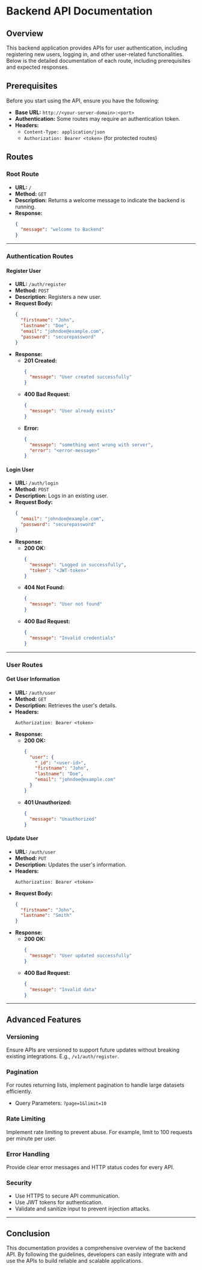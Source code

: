 # Backend API Documentation

## Overview
This backend application provides APIs for user authentication, including registering new users, logging in, and other user-related functionalities. Below is the detailed documentation of each route, including prerequisites and expected responses.

## Prerequisites
Before you start using the API, ensure you have the following:
- **Base URL:** `http://<your-server-domain>:<port>`
- **Authentication:** Some routes may require an authentication token.
- **Headers:**
  - `Content-Type: application/json`
  - `Authorization: Bearer <token>` (for protected routes)

## Routes

### Root Route
- **URL:** `/`
- **Method:** `GET`
- **Description:** Returns a welcome message to indicate the backend is running.
- **Response:**
  ```json
  {
    "message": "welcome to Backend"
  }
  ```

---

### Authentication Routes
#### Register User
- **URL:** `/auth/register`
- **Method:** `POST`
- **Description:** Registers a new user.
- **Request Body:**
  ```json
  {
    "firstname": "John",
    "lastname": "Doe",
    "email": "johndoe@example.com",
    "password": "securepassword"
  }
  ```
- **Response:**
  - **201 Created:**
    ```json
    {
      "message": "User created successfully"
    }
    ```
  - **400 Bad Request:**
    ```json
    {
      "message": "User already exists"
    }
    ```
  - **Error:**
    ```json
    {
      "message": "something went wrong with server",
      "error": "<error-message>"
    }
    ```

#### Login User
- **URL:** `/auth/login`
- **Method:** `POST`
- **Description:** Logs in an existing user.
- **Request Body:**
  ```json
  {
    "email": "johndoe@example.com",
    "password": "securepassword"
  }
  ```
- **Response:**
  - **200 OK:**
    ```json
    {
      "message": "Logged in successfully",
      "token": "<JWT-token>"
    }
    ```
  - **404 Not Found:**
    ```json
    {
      "message": "User not found"
    }
    ```
  - **400 Bad Request:**
    ```json
    {
      "message": "Invalid credentials"
    }
    ```

---

### User Routes
#### Get User Information
- **URL:** `/auth/user`
- **Method:** `GET`
- **Description:** Retrieves the user's details.
- **Headers:**
  ```
  Authorization: Bearer <token>
  ```
- **Response:**
  - **200 OK:**
    ```json
    {
      "user": {
        "_id": "<user-id>",
        "firstname": "John",
        "lastname": "Doe",
        "email": "johndoe@example.com"
      }
    }
    ```
  - **401 Unauthorized:**
    ```json
    {
      "message": "Unauthorized"
    }
    ```

#### Update User
- **URL:** `/auth/user`
- **Method:** `PUT`
- **Description:** Updates the user's information.
- **Headers:**
  ```
  Authorization: Bearer <token>
  ```
- **Request Body:**
  ```json
  {
    "firstname": "John",
    "lastname": "Smith"
  }
  ```
- **Response:**
  - **200 OK:**
    ```json
    {
      "message": "User updated successfully"
    }
    ```
  - **400 Bad Request:**
    ```json
    {
      "message": "Invalid data"
    }
    ```

---

## Advanced Features
### Versioning
Ensure APIs are versioned to support future updates without breaking existing integrations. E.g., `/v1/auth/register`.

### Pagination
For routes returning lists, implement pagination to handle large datasets efficiently.
- Query Parameters: `?page=1&limit=10`

### Rate Limiting
Implement rate limiting to prevent abuse. For example, limit to 100 requests per minute per user.

### Error Handling
Provide clear error messages and HTTP status codes for every API.

### Security
- Use HTTPS to secure API communication.
- Use JWT tokens for authentication.
- Validate and sanitize input to prevent injection attacks.

---

## Conclusion
This documentation provides a comprehensive overview of the backend API. By following the guidelines, developers can easily integrate with and use the APIs to build reliable and scalable applications.

